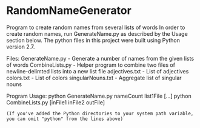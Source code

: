 # RandomNameGenerator
Program to create random names from several lists of words
In order to create random names, run GenerateName.py as described by the Usage section below.
The python files in this project were built using Python version 2.7.

Files:
	GenerateName.py    - Generate a number of names from the given lists of words
	CombineLists.py    - Helper program to combine two files of newline-delimted lists into a new list file
	adjectives.txt     - List of adjectives
	colors.txt         - List of colors
	singularNouns.txt  - Aggregate list of singular nouns

Program Usage:
	python GenerateName.py nameCount list1File [...]
	python CombineLists.py [inFile1 inFile2 outFile]
	
	(If you've added the Python directories to your system path variable, you can omit "python" from the lines above)
